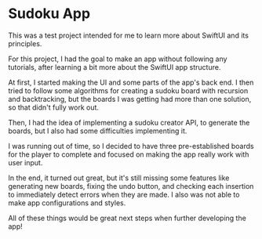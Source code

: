 # Sudoku App

This was a test project intended for me to learn more about SwiftUI and its principles.

For this project, I had the goal to make an app without following any tutorials, after learning a bit more about the SwiftUI app structure.

At first, I started making the UI and some parts of the app's back end. I then tried to follow some algorithms for creating a sudoku board with recursion and backtracking, but the boards I was getting had more than one solution, so that didn't fully work out.

Then, I had the idea of implementing a sudoku creator API, to generate the boards, but I also had some difficulties implementing it.

I was running out of time, so I decided to have three pre-established boards for the player to complete and focused on making the app really work with user input.

In the end, it turned out great, but it's still missing some features like generating new boards, fixing the undo button, and checking each insertion to immediately detect errors when they are made. I also was not able to make app configurations and styles.

All of these things would be great next steps when further developing the app!